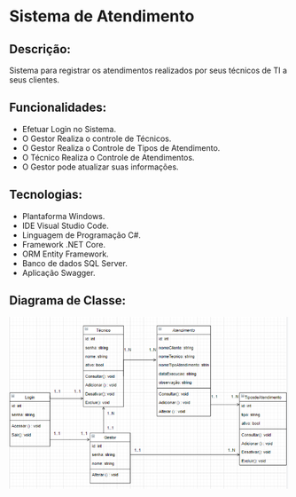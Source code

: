 # Sistema de Atendimento

## Descrição:
 Sistema para registrar os atendimentos realizados por seus técnicos de TI a seus clientes.

 ## Funcionalidades:

- Efetuar Login no Sistema.
- O Gestor Realiza o controle de Técnicos. 
- O Gestor Realiza o Controle de Tipos de Atendimento.
- O Técnico Realiza o Controle de Atendimentos. 
- O Gestor pode atualizar suas informações. 

## Tecnologias:

- Plantaforma Windows.
- IDE Visual Studio Code.
- Linguagem de Programação C#.
- Framework .NET Core.
- ORM Entity Framework.
- Banco de dados SQL Server.
- Aplicação Swagger.

## Diagrama de Classe:

<img src = "img/Diagrama de Classes.png">

